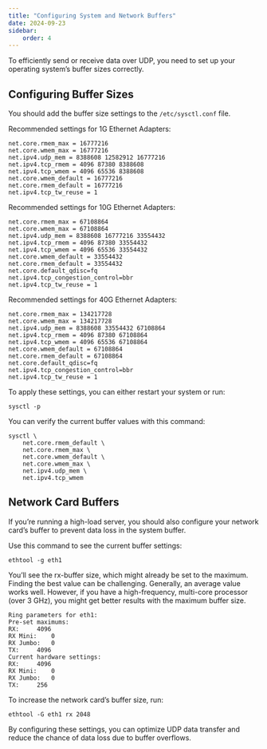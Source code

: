 ```yaml
---
title: "Configuring System and Network Buffers"
date: 2024-09-23
sidebar:
    order: 4
---
```


To efficiently send or receive data over UDP, you need to set up your operating system’s buffer sizes correctly.

## Configuring Buffer Sizes

You should add the buffer size settings to the `/etc/sysctl.conf` file.

Recommended settings for 1G Ethernet Adapters:

```
net.core.rmem_max = 16777216
net.core.wmem_max = 16777216
net.ipv4.udp_mem = 8388608 12582912 16777216
net.ipv4.tcp_rmem = 4096 87380 8388608
net.ipv4.tcp_wmem = 4096 65536 8388608
net.core.wmem_default = 16777216
net.core.rmem_default = 16777216
net.ipv4.tcp_tw_reuse = 1
```

Recommended settings for 10G Ethernet Adapters:

```
net.core.rmem_max = 67108864
net.core.wmem_max = 67108864
net.ipv4.udp_mem = 8388608 16777216 33554432
net.ipv4.tcp_rmem = 4096 87380 33554432
net.ipv4.tcp_wmem = 4096 65536 33554432
net.core.wmem_default = 33554432
net.core.rmem_default = 33554432
net.core.default_qdisc=fq
net.ipv4.tcp_congestion_control=bbr
net.ipv4.tcp_tw_reuse = 1
```

Recommended settings for 40G Ethernet Adapters:

```
net.core.rmem_max = 134217728
net.core.wmem_max = 134217728
net.ipv4.udp_mem = 8388608 33554432 67108864
net.ipv4.tcp_rmem = 4096 87380 67108864
net.ipv4.tcp_wmem = 4096 65536 67108864
net.core.wmem_default = 67108864
net.core.rmem_default = 67108864
net.core.default_qdisc=fq
net.ipv4.tcp_congestion_control=bbr
net.ipv4.tcp_tw_reuse = 1
```

To apply these settings, you can either restart your system or run:

```
sysctl -p
```

You can verify the current buffer values with this command:

```
sysctl \
    net.core.rmem_default \
    net.core.rmem_max \
    net.core.wmem_default \
    net.core.wmem_max \
    net.ipv4.udp_mem \
    net.ipv4.tcp_wmem
```

## Network Card Buffers

If you’re running a high-load server, you should also configure your network card’s buffer to prevent data loss in the system buffer.

Use this command to see the current buffer settings:

```
ethtool -g eth1
```

You’ll see the rx-buffer size, which might already be set to the maximum. Finding the best value can be challenging. Generally, an average value works well. However, if you have a high-frequency, multi-core processor (over 3 GHz), you might get better results with the maximum buffer size.

```
Ring parameters for eth1:
Pre-set maximums:
RX:     4096
RX Mini:    0
RX Jumbo:   0
TX:     4096
Current hardware settings:
RX:     4096
RX Mini:    0
RX Jumbo:   0
TX:     256
```

To increase the network card’s buffer size, run:

```
ethtool -G eth1 rx 2048
```

By configuring these settings, you can optimize UDP data transfer and reduce the chance of data loss due to buffer overflows.
